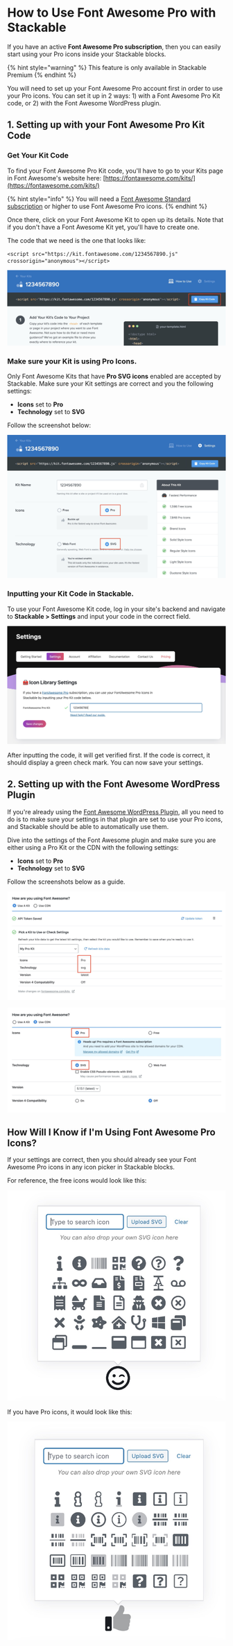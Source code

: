 # How to Use Font Awesome Pro with Stackable

If you have an active **Font Awesome Pro subscription**, then you can easily start using your Pro icons inside your Stackable blocks.

{% hint style="warning" %}
This feature is only available in Stackable Premium
{% endhint %}

You will need to set up your Font Awesome Pro account first in order to use your Pro icons. You can set it up in 2 ways: 1\) with a Font Awesome Pro Kit code, or 2\) with the Font Awesome WordPress plugin.

## 1. Setting up with your Font Awesome Pro Kit Code

### Get Your Kit Code

To find your Font Awesome Pro Kit code, you'll have to go to your Kits page in Font Awesome's website here: [https://fontawesome.com/kits/](https://fontawesome.com/kits/)

{% hint style="info" %}
You will need a [Font Awesome Standard subscription](https://fontawesome.com/plans) or higher to use Font Awesome Pro icons.
{% endhint %}

Once there, click on your Font Awesome Kit to open up its details. Note that if you don't have a Font Awesome Kit yet, you'll have to create one.

The code that we need is the one that looks like:

```text
<script src="https://kit.fontawesome.com/1234567890.js" crossorigin="anonymous"></script>
```

![Click on the Copy Kit Code button to copy the entire code quickly.](../../.gitbook/assets/screen-shot-2020-07-09-at-11.30.26-pm-copy.jpg)

### Make sure your Kit is using Pro Icons.

Only Font Awesome Kits that have **Pro SVG icons** enabled are accepted by Stackable. Make sure your Kit settings are correct and you the following settings:

* **Icons** set to **Pro**
* **Technology** set to **SVG**

Follow the screenshot below:

![Make sure you&apos;re using these settings](../../.gitbook/assets/screen-shot-2020-07-09-at-11.31.11-pm.jpg)

### Inputting your Kit Code in Stackable.

To use your Font Awesome Kit code, log in your site's backend and navigate to **Stackable &gt; Settings** and input your code in the correct field.

![Enter you Font Awesome Pro Kit code here](../../.gitbook/assets/screen-shot-2020-07-09-at-11.44.53-pm.jpg)

After inputting the code, it will get verified first. If the code is correct, it should display a green check mark. You can now save your settings.

## 2. Setting up with the Font Awesome WordPress Plugin

If you're already using the [Font Awesome WordPress Plugin](https://wordpress.org/plugins/font-awesome/), all you need to do is to make sure your settings in that plugin are set to use your Pro icons, and Stackable should be able to automatically use them.

Dive into the settings of the Font Awesome plugin and make sure you are either using a Pro Kit or the CDN with the following settings:

* **Icons** set to **Pro**
* **Technology** set to **SVG**

Follow the screenshots below as a guide.

![Font Awesome plugin set up to use a Pro Kit](../../.gitbook/assets/screen-shot-2020-07-10-at-10.25.08-am.jpg)

![Font Awesome plugin set up to use a Pro Kit](../../.gitbook/assets/screen-shot-2020-07-10-at-10.25.18-am.jpg)

## How Will I Know if I'm Using Font Awesome Pro Icons?

If your settings are correct, then you should already see your Font Awesome Pro icons in any icon picker in Stackable blocks.

For reference, the free icons would look like this:

![An icon picker showing free icons](../../.gitbook/assets/screen-shot-2020-07-10-at-10.42.12-am.jpg)

If you have Pro icons, it would look like this:

![An icon picker showing Pro icons \(this has more icon variants\)](../../.gitbook/assets/screen-shot-2020-07-10-at-10.39.24-am.jpg)

